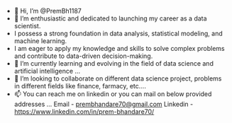 - 👋 Hi, I’m @PremBh1187
- 👀 I’m enthusiastic and dedicated to launching my career as a data scientist.
- I possess a strong foundation in data analysis, statistical modeling, and machine learning.
- I am eager to apply my knowledge and skills to solve complex problems and contribute to data-driven decision-making. 
- 🌱 I’m currently learning and evolving in the field of data science and artificial intelligence ...
- 💞️ I’m looking to collaborate on different data science project, problems in different fields like finance, farmacy, etc....
- 📫 You can reach me on linkedin or you can mail on below provided addresses  ...
Email - prembhandare70@gmail.com
Linkedin - https://www.linkedin.com/in/prem-bhandare70/
<!---
PremBh1187/PremBh1187 is a ✨ special ✨ repository because its `README.md` (this file) appears on your GitHub profile.
You can click the Preview link to take a look at your changes.
--->
